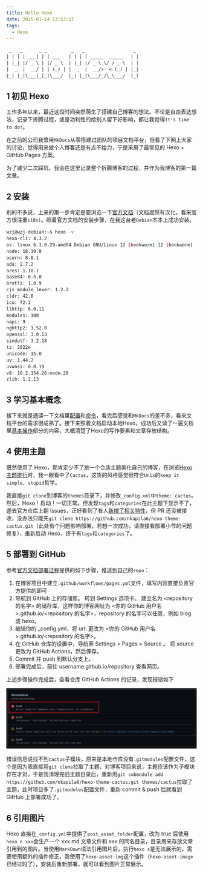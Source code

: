 ```yaml
---
title: Hello Hexo
date: 2025-01-14 13:53:17
tags:
  - Hexo
---
```


```txt
 _   _      _ _         _   _                  _ 
| | | | ___| | | ___   | | | | _____  _____   | |
| |_| |/ _ \ | |/ _ \  | |_| |/ _ \ \/ / _ \  | |
|  _  |  __/ | | (_) | |  _  |  __/>  < (_) | |_|
|_| |_|\___|_|_|\___/  |_| |_|\___/_/\_\___/  (_)
```


## 1 初见 Hexo

工作多年以来，最近这段时间突然萌生了搭建自己博客的想法。不论是自由表达想法，记录下折腾过程，或是功利性的给别人留下好影响，都让我觉得`It's time to do!`。

在之前的公司我曾用`MkDocs`从零搭建过团队的项目文档平台，但看了下网上大家的讨论，觉得用来做个人博客还是有点不给力，于是采用了最常见的 Hexo + GitHub Pages 方案。

为了减少二次踩坑，我会在这里记录整个折腾博客的过程，并作为我博客的第一篇文章。

## 2 安装

别的不多说，上来的第一步肯定是要浏览一下[官方文档](https://hexo.io/zh-cn/docs/)（文档居然有汉化，看来官方很注重`i18n`）。照着官方文档的安装步骤，在我这台老`Debian`本本上成功安装。

```bash
wzj@wzj-debian:~$ hexo -v
hexo-cli: 4.3.2
os: linux 6.1.0-29-amd64 Debian GNU/Linux 12 (bookworm) 12 (bookworm)
node: 18.19.0
acorn: 8.8.1
ada: 2.7.2
ares: 1.18.1
base64: 0.5.0
brotli: 1.0.9
cjs_module_lexer: 1.2.2
cldr: 42.0
icu: 72.1
llhttp: 6.0.11
modules: 108
napi: 9
nghttp2: 1.52.0
openssl: 3.0.13
simdutf: 3.2.18
tz: 2022e
unicode: 15.0
uv: 1.44.2
uvwasi: 0.0.19
v8: 10.2.154.26-node.28
zlib: 1.2.13
```

## 3 学习基本概念

接下来就是通读一下文档里[配置](https://hexo.io/zh-cn/docs/configuration)和[命令](https://hexo.io/zh-cn/docs/commands)，看完后感觉和`MkDocs`的差不多，看来文档平台的需求很成熟了。接下来照着文档启动本地Hexo，成功后又读了一遍文档里[基本操作](https://hexo.io/zh-cn/docs/writing)部分的内容，大概清楚了Hexo的写作要素和文章存放结构。

## 4 使用主题

既然使用了 Hexo，那肯定少不了挑一个合适主题美化自己的博客，在浏览[Hexo主题排行](https://www.hexothemes.com/popular/free/)时，我一眼看中了`Cactus`，这货的风格感觉很符合`Unix`的`keep it simple, stupid`哲学。

我直接`git clone`到博客的`themes`目录下，并修改`_config.xml`中`theme: cactus`。然后，Hexo！启动！一切正常。但发现`tags`和`categories`在此主题下显示不了，遂去官方仓库上翻 Issues，正好看到了有人[新增了相关特性](https://github.com/probberechts/hexo-theme-cactus/issues/321)，但 PR 还没被接收，没办法只能先`git clone https://github.com/nkapila6/hexo-theme-cactus.git`（此处有个问题影响部署，若想一次成功，请直接看部署小节的问题修复），重新启动 Hexo，终于有`tags`和`categories`了。

## 5 部署到 GitHub

参考[官方文档部署过程](https://hexo.io/zh-cn/docs/github-pages)提供的如下步骤，推送到自己的`repo`：

1. 在博客项目中建立`.github/workflows/pages.yml`文件，填写内容直接负责官方提供的即可
1. 导航到 GitHub 上的存储库。 转到 Settings 选项卡。 建立名为 <repository 的名字> 的储存库，这样你的博客网址为 <你的 GitHub 用户名>.github.io/<repository 的名字>，repository 的名字可以任意，例如 blog 或 hexo。
1. 编辑你的 _config.yml，将 url: 更改为 <你的 GitHub 用户名>.github.io/<repository 的名字>。
1. 在 GitHub 仓库的设置中，导航至 Settings > Pages > Source 。 将 source 更改为 GitHub Actions，然后保存。
1. Commit 并 push 到默认分支上。
1. 部署完成后，前往 username.github.io/repository 查看网页。

上述步骤操作完成后，查看仓库 GitHub Actions 的记录，发现报错如下

![Actions部署报错](Hello-Hexo/actions_error.png)

错误信息说找不到`cactus`子模块，原来是本地仓库没有`.gitmodules`配置文件，这个是因为我直接用`git clone`拉取了主题，对博客项目来说，主题应该作为子模块存在才对。于是我清理完旧主题目录后，重新用`git submodule add https://github.com/nkapila6/hexo-theme-cactus.git themes/cactus`拉取了主题，此时项目多了`.gitmodules`配置文件，重新 commit & push 后就看到 GitHub 上部署成功了。

## 6 引用图片

Hexo 直接在`_config.yml`中提供了`post_asset_folder`配置，改为 true 后使用`hexo n xxx`会生产一个 xxx.md 文章文件和 xxx 的同名目录，目录用来存放文章引用到的图片。当使用`MarkDown`语法引用图片后，执行`hexo s`是无法展示的，需要使用额外的插件修正，我使用了`hexo-asset-img`这个插件（`hexo-asset-image`已经过时了），安装后重新部署，就可以看到图片正常展示。